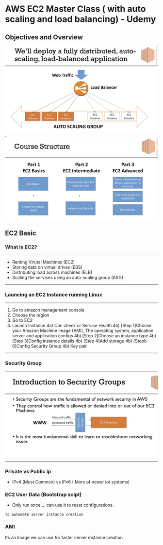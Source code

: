 # AWS EC2 Master Class ( with auto scaling and load balancing) - Udemy
## Objectives and Overview
![images](https://github.com/KennySoh/Technical-Interview/blob/master/oop/EC2_1.png). 
![images](https://github.com/KennySoh/Technical-Interview/blob/master/oop/EC2_2.png)
## EC2 Basic
### What is EC2?
***
- Renting Virutal Machines (EC2)
- Storing data on virtual drives (EBS)
- Distributing load across machines (ELB)
- Scaling the services using an auto-scaling group (ASG)
***
### Launcing an EC2 Instance running Linux
***
1) Go to amazon management console
2) Choose the region
3) Go to EC2
4) Launch Instance
4a) Can check ur Service Health
4b) [Step 1]Choose your Amazon Machine Image (AMI), The operating system, application server and application configs
4b) [Step 2]Choose an instance type
4b) [Step 3]Config instance details
4b) [Step 4]Add storage
4b) [Stepb 6]Config Security Group
4b) Key pair

***

### Security Group 
***
![images](https://github.com/KennySoh/Technical-Interview/blob/master/oop/EC2_3.png)
***

### Private vs Public ip 
- IPv4 (Most Common) vs IPv6 ( More of newer iot systems)

### EC2 User Data (Bootstrap scipt)
- Only run once.... can use it to reset configurations. 
```
to automate server instance creation
```
### AMI
Its an Image we can use for faster server instance creation

